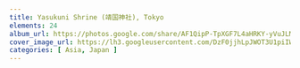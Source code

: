 ```yaml
---
title: Yasukuni Shrine (靖国神社), Tokyo
elements: 24
album_url: https://photos.google.com/share/AF1QipP-TpXGF7L4aHRKY-yVuJLM3VYqc5ma2tca57ABJBveGhrAuQT6VWwCHV8dWkuqew?key=aG1VUGJPd2xKakxrR1ZEQVlRMmhRLUE1eGtJMGtR
cover_image_url: https://lh3.googleusercontent.com/DzF0jjhLpJWOT3U1piIWMphR6HS2w5kAdmGsAbCss6KGE_BgzsvZ4BkaMa3-oo4a6ZnPfbww4YaVivt_rVeCVQ67bFmZ0CcIW3nSSHyIVLKgrbhGHkiu5DQF39D7wzEAXT-QLwGe5tGEfQykCEMfj_0oySB4VFAjfjWdmljmOIgvxTf6B6eno60qCa3VlUq5pNAoUjxuAfbF0kd_xnJZ3jNlSHlgtrAYbLggCqodf72bPKUf2w-uQM8NI80NS5Q-Vz2uGDEwdPxuTFz_KoyFCaHuZnq5nnhF9fSydrguBds5asiA_7oNyHJhssFcZzlhKOFEXZEmq00IskwRc4pznAvnIXfskMbSe75xDrhEcW_eh4Vmi9qKDXX0By48zEU6c9rtJb9Tu4qZk0B0VwUoQx1z1wyqMA9x9cAWX6ZEeaYLlz518WjGKU9njEwqVcUnn2UOeQVHhTOMdncpfNQmnEXt0-2uVojnXrizJkR0JQT_wnnBrVZlxBF_YYrR28_b9_r-cz5L26n0cSw1DGmZ0YeWPsuYMK-9J-NcHA2b6K3wWk9_b7kbcTZBWwYcEBel0uByrSwrIWa2UXf-TB_ZKqTr6pO5gwTBwB_lfTVSw4nP3tQXtzmudfFDKgqUkAPyCZIf_UBGU7pds5KZPVpYt8ozlQ=s195-p-k-no
categories: [ Asia, Japan ]
---
```

